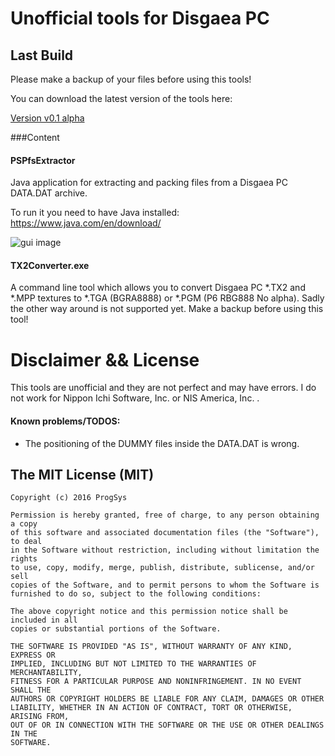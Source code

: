 # Unofficial tools for Disgaea PC

## Last Build

Please make a backup of your files before using this tools!

You can download the latest version of the tools here:

[Version v0.1 alpha](https://dl.dropboxusercontent.com/u/33065226/disgaea/Disgaea%20Tools%20v0.1.zip)

###Content
#### PSPfsExtractor

Java application for extracting and packing files from a Disgaea PC DATA.DAT archive.

To run it you need to have Java installed: https://www.java.com/en/download/

![gui image](https://dl.dropboxusercontent.com/u/33065226/disgaea/java_gui_preview3.png)

#### TX2Converter.exe

A command line tool which allows you to convert Disgaea PC *.TX2 and *.MPP textures to *.TGA (BGRA8888) or *.PGM (P6 RBG888 No alpha).
Sadly the other way around is not supported yet.
Make a backup before using this tool!

# Disclaimer && License
This tools are unofficial and they are not perfect and may have errors. I do not work for Nippon Ichi Software, Inc. or NIS America, Inc. . 

#### Known problems/TODOS:

* The positioning of the DUMMY files inside the DATA.DAT is wrong.

## The MIT License (MIT)

	Copyright (c) 2016 ProgSys

	Permission is hereby granted, free of charge, to any person obtaining a copy
	of this software and associated documentation files (the "Software"), to deal
	in the Software without restriction, including without limitation the rights
	to use, copy, modify, merge, publish, distribute, sublicense, and/or sell
	copies of the Software, and to permit persons to whom the Software is
	furnished to do so, subject to the following conditions:

	The above copyright notice and this permission notice shall be included in all
	copies or substantial portions of the Software.

	THE SOFTWARE IS PROVIDED "AS IS", WITHOUT WARRANTY OF ANY KIND, EXPRESS OR
	IMPLIED, INCLUDING BUT NOT LIMITED TO THE WARRANTIES OF MERCHANTABILITY,
	FITNESS FOR A PARTICULAR PURPOSE AND NONINFRINGEMENT. IN NO EVENT SHALL THE
	AUTHORS OR COPYRIGHT HOLDERS BE LIABLE FOR ANY CLAIM, DAMAGES OR OTHER
	LIABILITY, WHETHER IN AN ACTION OF CONTRACT, TORT OR OTHERWISE, ARISING FROM,
	OUT OF OR IN CONNECTION WITH THE SOFTWARE OR THE USE OR OTHER DEALINGS IN THE
	SOFTWARE.